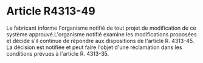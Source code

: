 # Article R4313-49

Le fabricant informe l'organisme notifié de tout projet de modification de ce système approuvé.L'organisme notifié examine les modifications proposées et décide s'il continue de répondre aux dispositions de l'article R. 4313-45. La décision est notifiée et peut faire l'objet d'une réclamation dans les conditions prévues à l'article R. 4313-35.